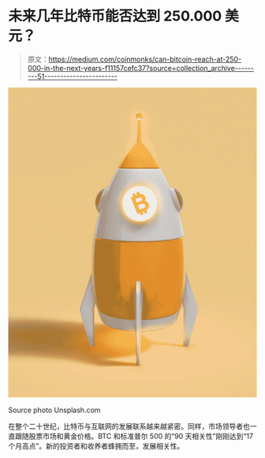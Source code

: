 # 未来几年比特币能否达到 250.000 美元？

> 原文：<https://medium.com/coinmonks/can-bitcoin-reach-at-250-000-in-the-next-years-f11157cefc37?source=collection_archive---------51----------------------->

![](img/b64f61f5aaddb61532407633f0e0d377.png)

Source photo Unsplash.com

在整个二十世纪，比特币与互联网的发展联系越来越紧密。同样，市场领导者也一直跟随股票市场和黄金价格。BTC 和标准普尔 500 的“90 天相关性”刚刚达到“17 个月高点”。新的投资者和收养者蜂拥而至，发展相关性。